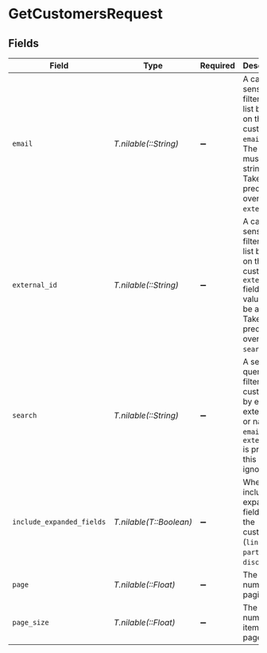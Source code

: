 # GetCustomersRequest


## Fields

| Field                                                                                                                                       | Type                                                                                                                                        | Required                                                                                                                                    | Description                                                                                                                                 | Example                                                                                                                                     |
| ------------------------------------------------------------------------------------------------------------------------------------------- | ------------------------------------------------------------------------------------------------------------------------------------------- | ------------------------------------------------------------------------------------------------------------------------------------------- | ------------------------------------------------------------------------------------------------------------------------------------------- | ------------------------------------------------------------------------------------------------------------------------------------------- |
| `email`                                                                                                                                     | *T.nilable(::String)*                                                                                                                       | :heavy_minus_sign:                                                                                                                          | A case-sensitive filter on the list based on the customer's `email` field. The value must be a string. Takes precedence over `externalId`.  |                                                                                                                                             |
| `external_id`                                                                                                                               | *T.nilable(::String)*                                                                                                                       | :heavy_minus_sign:                                                                                                                          | A case-sensitive filter on the list based on the customer's `externalId` field. The value must be a string. Takes precedence over `search`. |                                                                                                                                             |
| `search`                                                                                                                                    | *T.nilable(::String)*                                                                                                                       | :heavy_minus_sign:                                                                                                                          | A search query to filter customers by email, externalId, or name. If `email` or `externalId` is provided, this will be ignored.             |                                                                                                                                             |
| `include_expanded_fields`                                                                                                                   | *T.nilable(T::Boolean)*                                                                                                                     | :heavy_minus_sign:                                                                                                                          | Whether to include expanded fields on the customer (`link`, `partner`, `discount`).                                                         |                                                                                                                                             |
| `page`                                                                                                                                      | *T.nilable(::Float)*                                                                                                                        | :heavy_minus_sign:                                                                                                                          | The page number for pagination.                                                                                                             | 1                                                                                                                                           |
| `page_size`                                                                                                                                 | *T.nilable(::Float)*                                                                                                                        | :heavy_minus_sign:                                                                                                                          | The number of items per page.                                                                                                               | 50                                                                                                                                          |